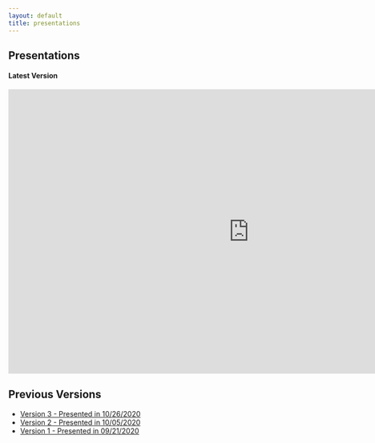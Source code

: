 ```yaml
---
layout: default
title: presentations
---
```


## Presentations

#### Latest Version

<iframe src="https://docs.google.com/presentation/d/e/2PACX-1vRQAR50O2kbisrxiUYc5rPHrfY-q3Xb0iKxP4fElCEwcjzqYVyyrS3_cbphTZ4oqgfyijKONgyt_w3z/embed?start=false&loop=false&delayms=10000" frameborder="0" width="960" height="569" allowfullscreen="true" mozallowfullscreen="true" webkitallowfullscreen="true"></iframe>

## Previous Versions
- [Version 3 - Presented in 10/26/2020](files/beer-advisor-presentation-03.pdf)
- [Version 2 - Presented in 10/05/2020](files/beer-advisor-presentation-02.pdf)
- [Version 1 - Presented in 09/21/2020](files/beer-advisor-presentation-01.pdf)
